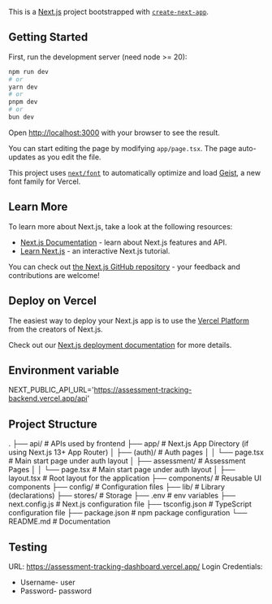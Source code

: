 This is a [Next.js](https://nextjs.org) project bootstrapped with [`create-next-app`](https://nextjs.org/docs/app/api-reference/cli/create-next-app).

## Getting Started

First, run the development server (need node >= 20):

```bash
npm run dev
# or
yarn dev
# or
pnpm dev
# or
bun dev
```

Open [http://localhost:3000](http://localhost:3000) with your browser to see the result.

You can start editing the page by modifying `app/page.tsx`. The page auto-updates as you edit the file.

This project uses [`next/font`](https://nextjs.org/docs/app/building-your-application/optimizing/fonts) to automatically optimize and load [Geist](https://vercel.com/font), a new font family for Vercel.

## Learn More

To learn more about Next.js, take a look at the following resources:

-   [Next.js Documentation](https://nextjs.org/docs) - learn about Next.js features and API.
-   [Learn Next.js](https://nextjs.org/learn) - an interactive Next.js tutorial.

You can check out [the Next.js GitHub repository](https://github.com/vercel/next.js) - your feedback and contributions are welcome!

## Deploy on Vercel

The easiest way to deploy your Next.js app is to use the [Vercel Platform](https://vercel.com/new?utm_medium=default-template&filter=next.js&utm_source=create-next-app&utm_campaign=create-next-app-readme) from the creators of Next.js.

Check out our [Next.js deployment documentation](https://nextjs.org/docs/app/building-your-application/deploying) for more details.

## Environment variable

NEXT_PUBLIC_API_URL='https://assessment-tracking-backend.vercel.app/api'

## Project Structure

.
├── api/ # APIs used by frontend
├── app/ # Next.js App Directory (if using Next.js 13+ App Router)
│ ├── (auth)/ # Auth pages
│ │ └── page.tsx # Main start page under auth layout
│ ├── assessment/ # Assessment Pages
│ │ └── page.tsx # Main start page under auth layout
│ ├── layout.tsx # Root layout for the application
├── components/ # Reusable UI components
├── config/ # Configuration files
├── lib/ # Library (declarations)
├── stores/ # Storage
├── .env # env variables
├── next.config.js # Next.js configuration file
├── tsconfig.json # TypeScript configuration file
├── package.json # npm package configuration
└── README.md # Documentation

## Testing

URL: https://assessment-tracking-dashboard.vercel.app/
Login Credentials:

-   Username- user
-   Password- password

